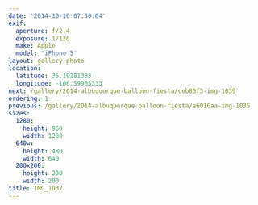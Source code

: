```yaml
---
date: '2014-10-10 07:30:04'
exif:
  aperture: f/2.4
  exposure: 1/120
  make: Apple
  model: 'iPhone 5'
layout: gallery-photo
location:
  latitude: 35.19281333
  longitude: -106.59905333
next: /gallery/2014-albuquerque-balloon-fiesta/ceb86f3-img-1039
ordering: 1
previous: /gallery/2014-albuquerque-balloon-fiesta/a6016aa-img-1035
sizes:
  1280:
    height: 960
    width: 1280
  640w:
    height: 480
    width: 640
  200x200:
    height: 200
    width: 200
title: IMG_1037
---
```

